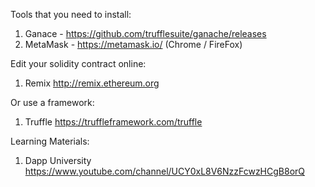 Tools that you need to install:

1. Ganace - https://github.com/trufflesuite/ganache/releases
2. MetaMask - https://metamask.io/ (Chrome / FireFox)

Edit your solidity contract online:

1. Remix http://remix.ethereum.org

Or use a framework:

1. Truffle https://truffleframework.com/truffle

Learning Materials:

1. Dapp University https://www.youtube.com/channel/UCY0xL8V6NzzFcwzHCgB8orQ